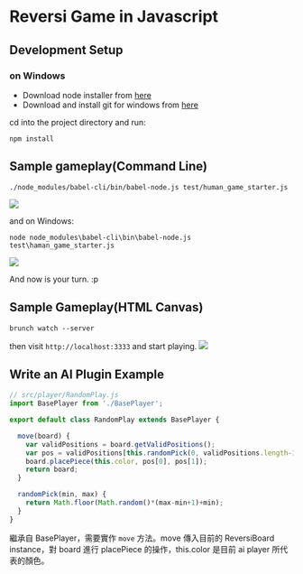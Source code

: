 # Reversi Game in Javascript

## Development Setup

### on Windows

* Download node installer from [here](https://nodejs.org/en/download/stable/)
* Download and install git for windows from [here](https://git-scm.com/downloads)

cd into the project directory and run:

```
npm install
```

## Sample gameplay(Command Line)

```
./node_modules/babel-cli/bin/babel-node.js test/human_game_starter.js
```

![](http://i.imgur.com/V0gYLMf.png)

and on Windows:
```
node node_modules\babel-cli\bin\babel-node.js test\haman_game_starter.js
```

![](http://i.imgur.com/BTjsQGi.png)

And now is your turn. :p

## Sample Gameplay(HTML Canvas)

```
brunch watch --server
```

then visit `http://localhost:3333` and start playing.
![](http://i.imgur.com/XNgHgIF.png)

## Write an AI Plugin Example

```js
// src/player/RandomPlay.js
import BasePlayer from './BasePlayer';

export default class RandomPlay extends BasePlayer {

  move(board) {
    var validPositions = board.getValidPositions();
    var pos = validPositions[this.randomPick(0, validPositions.length-1)];
    board.placePiece(this.color, pos[0], pos[1]);
    return board;
  }

  randomPick(min, max) {
    return Math.floor(Math.random()*(max-min+1)+min);
  }
}
```

繼承自 BasePlayer，需要實作 `move` 方法。move 傳入目前的 ReversiBoard instance，對 board 進行 placePiece 的操作，this.color 是目前 ai player 所代表的顏色。
